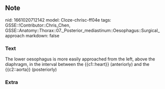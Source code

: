 ## Note
nid: 1661020712142
model: Cloze-chrisc-ff04e
tags: GSSE::!Contributor::Chris_Chen, GSSE::Anatomy::Thorax::07._Posterior_mediastinum::Oesophagus::Surgical_approach
markdown: false

### Text
The lower oesophagus is more easily approached from the left, above the diaphragm, in the interval between the {{c1::heart}} (anteriorly) and the {{c2::aorta}} (posteriorly)

### Extra


